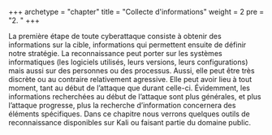 +++
archetype = "chapter"
title = "Collecte d'informations"
weight = 2
pre = "2. "
+++

La première étape de toute cyberattaque consiste à obtenir des informations sur la cible, informations qui permettent ensuite de définir notre stratégie. La reconnaissance peut porter sur les systèmes informatiques (les logiciels utilisés, leurs versions, leurs configurations) mais aussi sur des personnes ou des processus. Aussi, elle peut être très discrète ou au contraire relativement agressive. Elle peut avoir lieu à tout moment, tant au début de l’attaque que durant celle-ci. Évidemment, les informations recherchées au début de l’attaque sont plus générales, et plus l’attaque progresse, plus la recherche d’information concernera des éléments spécifiques. Dans ce chapitre nous verrons quelques outils de reconnaissance disponibles sur Kali ou faisant partie du domaine public.